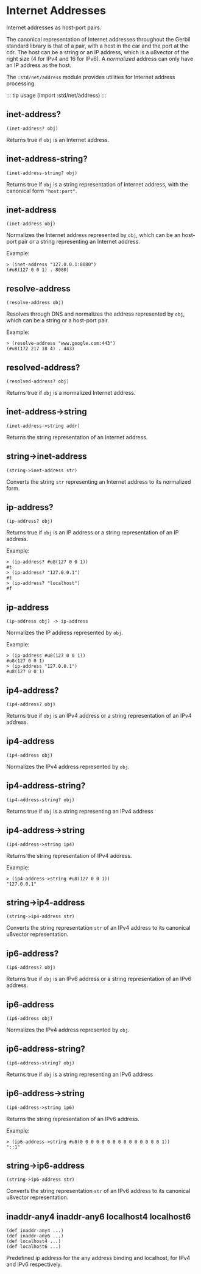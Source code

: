 # Internet Addresses

Internet addresses as host-port pairs.

The canonical representation of Internet addresses throughout the
Gerbil standard library is that of a pair, with a host in the car and
the port at the cdr.  The host can be a string or an IP address, which
is a u8vector of the right size (4 for IPv4 and 16 for IPv6).  A
_normalized_ address can only have an IP address as the host.

The `:std/net/address` module provides utilities for Internet address
processing.

::: tip usage
(import :std/net/address)
:::

## inet-address?
```
(inet-address? obj)
```

Returns true if `obj` is an Internet address.

## inet-address-string?
```
(inet-address-string? obj)
```

Returns true if `obj` is a string representation of Internet address,
with the canonical form `"host:port"`.

## inet-address
```
(inet-address obj)
```

Normalizes the Internet address represented by `obj`, which can be an
host-port pair or a string representing an Internet address.

Example:
```
> (inet-address "127.0.0.1:8080")
(#u8(127 0 0 1) . 8080)
```

## resolve-address
```
(resolve-address obj)
```

Resolves through DNS and normalizes the address represented by `obj`,
which can be a string or a host-port pair.

Example:
```
> (resolve-address "www.google.com:443")
(#u8(172 217 18 4) . 443)
```

## resolved-address?
```
(resolved-address? obj)
```

Returns true if `obj` is a normalized Internet address.


## inet-address->string
```
(inet-address->string addr)
```

Returns the string representation of an Internet address.

## string->inet-address
```
(string->inet-address str)
```

Converts the string `str` representing an Internet address to its normalized form.


## ip-address?
```
(ip-address? obj)
```

Returns true if `obj` is an IP address or a string representation of an IP address.

Example:
```
> (ip-address? #u8(127 0 0 1))
#t
> (ip-address? "127.0.0.1")
#t
> (ip-address? "localhost")
#f
```

## ip-address
```
(ip-address obj) -> ip-address
```

Normalizes the IP address represented by `obj`.

Example:
```
> (ip-address #u8(127 0 0 1))
#u8(127 0 0 1)
> (ip-address "127.0.0.1")
#u8(127 0 0 1)
```

## ip4-address?
```
(ip4-address? obj)
```
Returns true if `obj` is an IPv4 address or a string representation of an IPv4 address.

## ip4-address
```
(ip4-address obj)
```

Normalizes the IPv4 address represented by `obj`.

## ip4-address-string?
```
(ip4-address-string? obj)
```

Returns true if `obj` is a string representing an IPv4 address

## ip4-address->string
```
(ip4-address->string ip4)
```

Returns the string representation of IPv4 address.

Example:
```
> (ip4-address->string #u8(127 0 0 1))
"127.0.0.1"
```


## string->ip4-address
```
(string->ip4-address str)
```

Converts the string representation `str` of an IPv4 address to its canonical
u8vector representation.

## ip6-address?
```
(ip6-address? obj)
```

Returns true if `obj` is an IPv6 address or a string representation of an IPv6 address.

## ip6-address
```
(ip6-address obj)
```

Normalizes the IPv4 address represented by `obj`.

## ip6-address-string?
```
(ip6-address-string? obj)
```

Returns true if `obj` is a string representing an IPv6 address

## ip6-address->string
```
(ip6-address->string ip6)
```

Returns the string representation of an IPv6 address.

Example:
```
> (ip6-address->string #u8(0 0 0 0 0 0 0 0 0 0 0 0 0 0 0 1))
"::1"
```

## string->ip6-address
```
(string->ip6-address str)
```

Converts the string representation `str` of an IPv6 address to its canonical
u8vector representation.

## inaddr-any4 inaddr-any6 localhost4 localhost6
```
(def inaddr-any4 ...)
(def inaddr-any6 ...)
(def localhost4 ...)
(def localhost6 ...)
```

Predefined ip address for the any address binding and localhost, for
IPv4 and IPv6 respectively.
